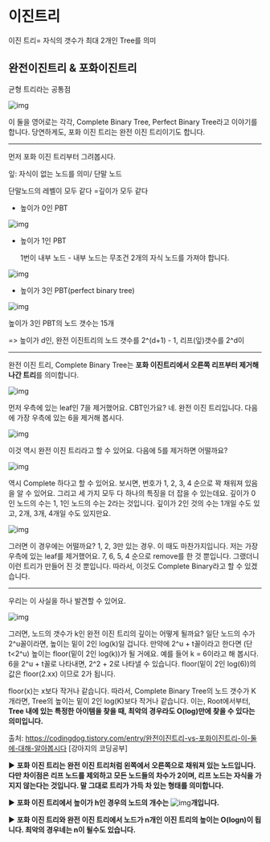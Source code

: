 # 이진트리

이진 트리= 자식의 갯수가 최대 2개인 Tree를 의미

## 완전이진트리 & 포화이진트리

균형 트리라는 공통점



![img](https://blog.kakaocdn.net/dn/dVwOeg/btqzCEqnOSZ/ptOPLfAwzPTFObUynJKBqk/img.png)



  이 둘을 영어로는 각각, Complete Binary Tree, Perfect Binary Tree라고 이야기를 합니다. 당연하게도, 포화 이진 트리는 완전 이진 트리이기도 합니다.

 

------

 먼저 포화 이진 트리부터 그려봅시다. 

잎: 자식이 없는 노드를 의미/ 단말 노드

 단말노드의 레벨이 모두 같다 =깊이가 모두 같다

- 높이가 0인 PBT

![img](https://blog.kakaocdn.net/dn/ZWeNr/btqzEuzRPWg/V8RvuzbjEZg57IB6X7gsJ0/img.png)

- 높이가 1인 PBT

  1번이 내부 노드 - 내부 노드는 무조건 2개의 자식 노드를 가져야 합니다.

![img](https://blog.kakaocdn.net/dn/bXEQdF/btqzE059Ush/k8DJEFzUukjsWwcIAhPal1/img.png)

- 높이가 3인 PBT(perfect binary tree)

![img](https://blog.kakaocdn.net/dn/bfnRrU/btqzCE41URM/8pGzQHpJIAOkFKsGrrPKI0/img.png)



 높이가 3인 PBT의 노드 갯수는 15개

=> 높이가 d인, 완전 이진트리의 노드 갯수를 2^(d+1) - 1, 리프(잎)갯수를 2^d이

------

 완전 이진 트리, Complete Binary Tree는 **포화 이진트리에서 오른쪽 리프부터 제거해 나간 트리**를 의미합니다.

 ![img](https://blog.kakaocdn.net/dn/LziCy/btqzCEDUMcv/8M6Qp8SAufe8yTjkKZPFtK/img.png)

 먼저 우측에 있는 leaf인 7을 제거했어요. CBT인가요? 네. 완전 이진 트리입니다. 다음에 가장 우측에 있는 6을 제거해 봅시다.

 ![img](https://blog.kakaocdn.net/dn/M9Gez/btqzCFbKnin/rkkRssERHwVvMVG3ewpcSk/img.png)

 이것 역시 완전 이진 트리라고 할 수 있어요. 다음에 5를 제거하면 어떨까요?

 ![img](https://blog.kakaocdn.net/dn/1RNvo/btqzEtOvc1b/K0MJHmFl7ok0mBskNMZWi1/img.png)

 역시 Complete 하다고 할 수 있어요. 보시면, 번호가 1, 2, 3, 4 순으로 꽉 채워져 있음을 알 수 있어요. 그리고 세 가지 모두 다 하나의 특징을 더 잡을 수 있는데요. 깊이가 0인 노드의 수는 1, 1인 노드의 수는 2라는 것입니다. 깊이가 2인 것의 수는 1개일 수도 있고, 2개, 3개, 4개일 수도 있지만요.

 ![img](https://blog.kakaocdn.net/dn/b6y3ja/btqzD67jjKs/AT1ingKymHukHGVsP4aUgK/img.png)

 그러면 이 경우에는 어떨까요? 1, 2, 3만 있는 경우. 이 때도 마찬가지입니다. 저는 가장 우측에 있는 leaf를 제거했어요. 7, 6, 5, 4 순으로 remove를 한 것 뿐입니다. 그랬더니 이런 트리가 만들어 진 것 뿐입니다. 따라서, 이것도 Complete Binary라고 할 수 있겠습니다.



------

 우리는 이 사실을 하나 발견할 수 있어요.

 



![img](https://blog.kakaocdn.net/dn/JoLbb/btqzEizIi8K/TAWIUdvjGRPxKTycpKlGk0/img.png)



 그러면, 노드의 갯수가 k인 완전 이진 트리의 깊이는 어떻게 될까요? 일단 노드의 수가 2^u꼴이라면, 높이는 밑이 2인 log(k)일 겁니다. 만약에 2^u + t꼴이라고 한다면 (단 t<2^u) 높이는 floor(밑이 2인 log(k))가 될 거에요. 예를 들어 k = 6이라고 해 봅시다. 6을 2^u + t꼴로 나타내면, 2^2 + 2로 나타낼 수 있습니다. floor(밑이 2인 log(6))의 값은 floor(2.xx) 이므로 2가 됩니다.

 

 floor(x)는 x보다 작거나 같습니다. 따라서, Complete Binary Tree의 노드 갯수가 K개라면, Tree의 높이는 밑이 2인 log(K)보다 작거나 같습니다. 이는, Root에서부터, **Tree 내에 있는 특정한 아이템을 찾을 때, 최악의 경우라도 O(log)만에 찾을 수 있다는 의미입니다.**



출처: https://codingdog.tistory.com/entry/완전이진트리-vs-포화이진트리-이-둘에-대해-알아봅시다 [강아지의 코딩공부]



▶ **포화 이진 트리는 완전 이진 트리처럼 왼쪽에서 오른쪽으로 채워져 있는 노드입니다. 다만 차이점은 리프 노드를 제외하고 모든 노드들의 차수가 2이며, 리프 노드는 자식을 가지지 않는다는 것입니다. 말 그대로 트리가 가득 차 있는 형태를 의미합니다.**

 

▶ **포화 이진 트리에서 높이가 h인 경우의 노드의 개수는** ![img](https://t1.daumcdn.net/cfile/tistory/995C4B3359F726DD15)**개입니다.**

 

▶ **포화 이진 트리와 완전 이진 트리에서 노드가 n개인 이진 트리의 높이는 O(logn)이 됩니다. 최악의 경우네는 n이 될수도 있습니다.**
